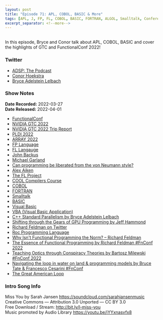 ```yaml
---
layout: post
title: "Episode 71: APL, COBOL, BASIC & More"
tags: [APL, J, FP, FL, COBOL, BASIC, FORTRAN, ALGOL, Smalltalk, Conferences, GTC, FunctionalConf]
excerpt_separator: <!--more-->
---
```


<div id="buzzsprout-player-10359909"></div><script src="https://www.buzzsprout.com/1501960/10359909-episode-71-apl-cobol-basic-more.js?container_id=buzzsprout-player-10359909&player=small" type="text/javascript" charset="utf-8"></script>

<br>In this episode, Bryce and Conor talk about APL, COBOL, BASIC and cover the highlights of GTC and FunctionalConf 2022!
 
<!--more-->

### Twitter
 
* [ADSP: The Podcast](https://twitter.com/adspthepodcast)
* [Conor Hoekstra](https://twitter.com/code_report)
* [Bryce Adelstein Lelbach](https://twitter.com/blelbach)

### Show Notes
 
**Date Recorded:** 2022-03-27 <br>
**Date Released:** 2022-04-01
 
* [FunctionalConf](https://www.functionalconf.com/)
* [NVIDIA GTC 2022](https://www.nvidia.com/gtc/)
* [NVIDIA GTC 2022 Trip Report](https://codereport.github.io/GTC2022TripReport/)
* [PLDI 2022](https://pldi22.sigplan.org/)
* [ARRAY 2022](https://array2022.org/)
* [FP Language](https://en.wikipedia.org/wiki/FP_(programming_language))
* [FL Langauge](https://en.wikipedia.org/wiki/FL_(programming_language))
* [John Backus](https://en.wikipedia.org/wiki/John_Backus)
* [Michael Garland](https://research.nvidia.com/person/michael-garland)
* [Can programming be liberated from the von Neumann style?](https://www.cs.cmu.edu/~crary/819-f09/Backus78.pdf)
* [Alex Aiken](http://theory.stanford.edu/~aiken/)
* [The FL Project](http://theory.stanford.edu/~aiken/publications/trs/FLProject.pdf)
* [COOL Compilers Course](https://www.edx.org/course/compilers)
* [COBOL](https://en.wikipedia.org/wiki/COBOL)
* [FORTRAN](https://fortran-lang.org/)
* [Smalltalk](https://en.wikipedia.org/wiki/Smalltalk)
* [BASIC](https://en.wikipedia.org/wiki/BASIC)
* [Visual Basic](https://en.wikipedia.org/wiki/Visual_Basic_(classic))
* [VBA (Visual Basic Application)](https://en.wikipedia.org/wiki/Visual_Basic_for_Applications)
* [C++ Standard Parallelism by Bryce Adelstein Lelbach](https://www.youtube.com/watch?v=1wFtONGVRI8)
* [Shifting through the Gears of GPU Programming by Jeff Hammond](https://reg.rainfocus.com/flow/nvidia/gtcspring2022/aplive/page/ap/session/1638453336105001vPx8)
* [Richard Feldman on Twitter](https://twitter.com/rtfeldman)
* [Roc Programming Language](https://www.roc-lang.org/)
* [Why Isn't Functional Programming the Norm? – Richard Feldman](https://youtu.be/QyJZzq0v7Z4)
* [The Essence of Functional Programming by Richard Feldman #FnConf 2022](https://youtu.be/l0ruvPCQh9I)
* [Teaching Optics through Conspiracy Theories by Bartosz Milewski #FnConf 2022](https://youtu.be/GjTP-nozuns)
* [Navigating the loop in water on land & programming models by Bruce Tate & Francesco Cesarini #FnConf](https://youtu.be/6x9Sl3VO66s)
* [The Great American Loop](https://en.wikipedia.org/wiki/Great_Loop)
 
### Intro Song Info
 
Miss You by Sarah Jansen https://soundcloud.com/sarahjansenmusic<br>
Creative Commons — Attribution 3.0 Unported — CC BY 3.0<br>
Free Download / Stream: http://bit.ly/l-miss-you<br>
Music promoted by Audio Library https://youtu.be/iYYxnasvfx8<br>